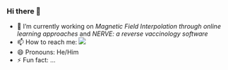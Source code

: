 ### Hi there 👋

- 🔭 I’m currently working on _Magnetic Field Interpolation through online learning approaches_ and _NERVE: a reverse vaccinology software_
- 📫 How to reach me: [<img src="{https://img.shields.io/badge/Gmail-D14836?style=for-the-badge&logo=gmail&logoColor=white}"/>](nicolagulmini@gmail.com)
- 😄 Pronouns: He/Him
- ⚡ Fun fact: ...
